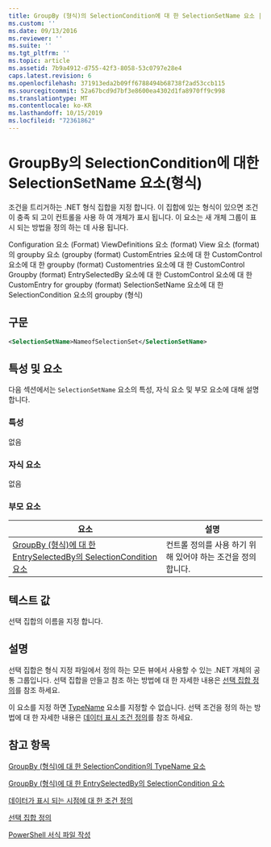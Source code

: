 ```yaml
---
title: GroupBy (형식)의 SelectionCondition에 대 한 SelectionSetName 요소 | Microsoft Docs
ms.custom: ''
ms.date: 09/13/2016
ms.reviewer: ''
ms.suite: ''
ms.tgt_pltfrm: ''
ms.topic: article
ms.assetid: 7b9a4912-d755-42f3-8058-53c0797e28e4
caps.latest.revision: 6
ms.openlocfilehash: 371913eda2b09ff6788494b68738f2ad53ccb115
ms.sourcegitcommit: 52a67bcd9d7bf3e8600ea4302d1fa8970ff9c998
ms.translationtype: MT
ms.contentlocale: ko-KR
ms.lasthandoff: 10/15/2019
ms.locfileid: "72361862"
---
```

# <a name="selectionsetname-element-for-selectioncondition-for-groupby-format"></a>GroupBy의 SelectionCondition에 대한 SelectionSetName 요소(형식)

조건을 트리거하는 .NET 형식 집합을 지정 합니다. 이 집합에 있는 형식이 있으면 조건이 충족 되 고이 컨트롤을 사용 하 여 개체가 표시 됩니다. 이 요소는 새 개체 그룹이 표시 되는 방법을 정의 하는 데 사용 됩니다.

Configuration 요소 (Format) ViewDefinitions 요소 (format) View 요소 (format)의 groupby 요소 (groupby (format) CustomEntries 요소에 대 한 CustomControl 요소에 대 한 groupby (format) Customentries 요소에 대 한 CustomControl Groupby (format) EntrySelectedBy 요소에 대 한 CustomControl 요소에 대 한 CustomEntry for groupby (format) SelectionSetName 요소에 대 한 SelectionCondition 요소의 groupby (형식)

## <a name="syntax"></a>구문

```xml
<SelectionSetName>NameofSelectionSet</SelectionSetName>
```

## <a name="attributes-and-elements"></a>특성 및 요소

다음 섹션에서는 `SelectionSetName` 요소의 특성, 자식 요소 및 부모 요소에 대해 설명 합니다.

### <a name="attributes"></a>특성

없음

### <a name="child-elements"></a>자식 요소

없음

### <a name="parent-elements"></a>부모 요소

|요소|설명|
|-------------|-----------------|
|[GroupBy (형식)에 대 한 EntrySelectedBy의 SelectionCondition 요소](./selectioncondition-element-for-entryselectedby-for-groupby-format.md)|컨트롤 정의를 사용 하기 위해 있어야 하는 조건을 정의 합니다.|

## <a name="text-value"></a>텍스트 값

선택 집합의 이름을 지정 합니다.

## <a name="remarks"></a>설명

선택 집합은 형식 지정 파일에서 정의 하는 모든 뷰에서 사용할 수 있는 .NET 개체의 공통 그룹입니다. 선택 집합을 만들고 참조 하는 방법에 대 한 자세한 내용은 [선택 집합 정의](./defining-selection-sets.md)를 참조 하세요.

이 요소를 지정 하면 [TypeName](./typename-element-for-selectioncondition-for-groupby-format.md) 요소를 지정할 수 없습니다. 선택 조건을 정의 하는 방법에 대 한 자세한 내용은 [데이터 표시 조건 정의](./defining-conditions-for-displaying-data.md)를 참조 하세요.

## <a name="see-also"></a>참고 항목

[GroupBy (형식)에 대 한 SelectionCondition의 TypeName 요소](./typename-element-for-selectioncondition-for-groupby-format.md)

[GroupBy (형식)에 대 한 EntrySelectedBy의 SelectionCondition 요소](./selectioncondition-element-for-entryselectedby-for-groupby-format.md)

[데이터가 표시 되는 시점에 대 한 조건 정의](./defining-conditions-for-displaying-data.md)

[선택 집합 정의](./defining-selection-sets.md)

[PowerShell 서식 파일 작성](./writing-a-powershell-formatting-file.md)

